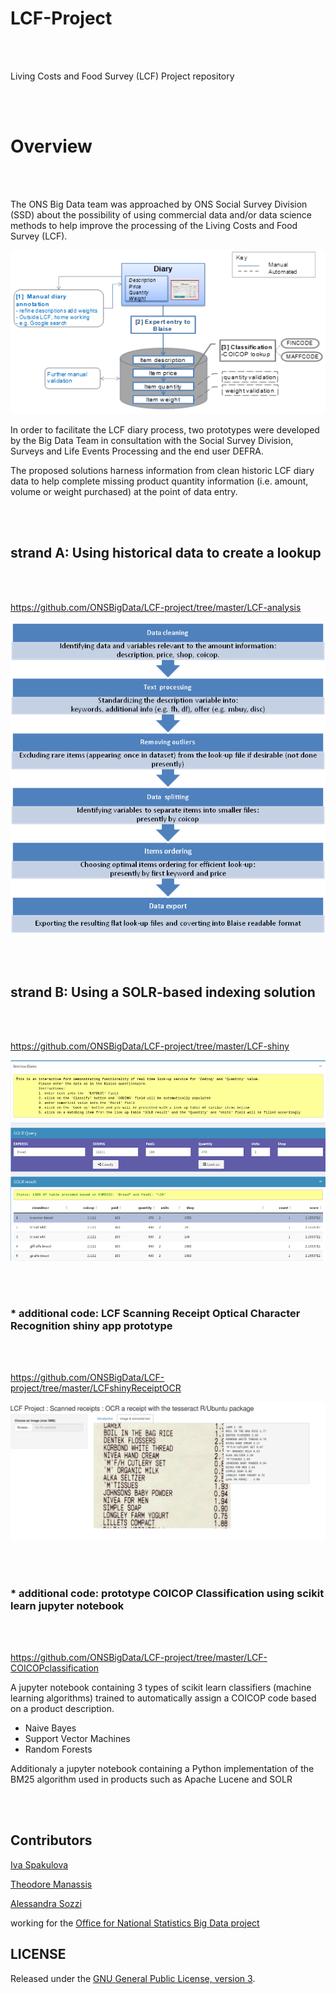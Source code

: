 # LCF-Project


<br></br>

Living Costs and Food Survey (LCF) Project repository

<br></br>


# Overview


<br></br>


The ONS Big Data team was approached by ONS Social Survey Division (SSD) about the possibility of using 
commercial data and/or data science methods to help improve the processing of the 
Living Costs and Food Survey (LCF).


![diaryprocess](https://github.com/ONSBigData/LCF-project/blob/master/LCFDiaryProcess.png "")  

     
In order to facilitate the LCF diary process, two prototypes were developed by the Big Data Team in consultation with 
the Social Survey Division, Surveys and Life Events Processing and the end user DEFRA. 

The proposed solutions harness information from clean historic LCF diary data to help complete 
missing product quantity information (i.e. amount, volume or weight purchased) at the point of data entry.   
     
     
<br></br>


## strand A: Using historical data to create a lookup    

<br></br>
    
https://github.com/ONSBigData/LCF-project/tree/master/LCF-analysis

![FlatFileApp](https://github.com/ONSBigData/LCF-project/blob/master/FlatFiles.png "")  


<br></br>


## strand B: Using a SOLR-based indexing solution


<br></br>


https://github.com/ONSBigData/LCF-project/tree/master/LCF-shiny

![SOLRShinyApp](https://github.com/ONSBigData/LCF-project/blob/master/LCF-2a.png "")  


<br></br>


### * additional code: LCF Scanning Receipt Optical Character Recognition shiny app prototype


<br></br>


https://github.com/ONSBigData/LCF-project/tree/master/LCFshinyReceiptOCR

![OCRShinyApp](https://github.com/ONSBigData/LCF-project/blob/master/good.receipt.scan.png "")


<br></br>


### * additional code: prototype COICOP Classification using scikit learn jupyter notebook

<br></br>

https://github.com/ONSBigData/LCF-project/tree/master/LCF-COICOPclassification


A jupyter notebook containing 3 types of scikit learn classifiers (machine learning algorithms) trained to 
automatically assign a COICOP code based on a product description.  

- Naive Bayes
- Support Vector Machines
- Random Forests

Additionaly a jupyter notebook containing a Python implementation of the BM25 algorithm used in products such as Apache Lucene and SOLR

<br></br>


## Contributors

[Iva Spakulova](https://github.com/ivyONS)

[Theodore Manassis](https://github.com/mamonu)

[Alessandra Sozzi](https://github.com/AlessandraSozzi)

working for the [Office for National Statistics Big Data project](https://www.ons.gov.uk/aboutus/whatwedo/programmesandprojects/theonsbigdataproject)


## LICENSE

Released under the [GNU General Public License, version 3](LICENSE).
